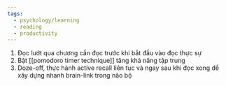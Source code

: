 ```yaml
---
tags:
  - psychology/learning
  - reading
  - productivity
---
```

1. Đọc lướt qua chương cần đọc trước khi bắt đầu vào đọc thực sự
2. Bật [[pomodoro timer technique]] tăng khả năng tập trung
3. Doze-off, thực hành active recall liên tục và ngay sau khi đọc xong để xây dựng nhanh brain-link trong não bộ 